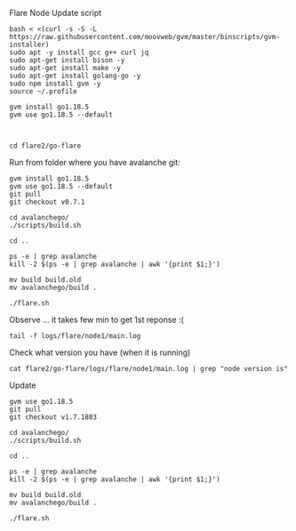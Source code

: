 Flare Node Update script


```
bash < <(curl -s -S -L https://raw.githubusercontent.com/moovweb/gvm/master/binscripts/gvm-installer)
sudo apt -y install gcc g++ curl jq
sudo apt-get install bison -y
sudo apt-get install make -y
sudo apt-get install golang-go -y
sudo npm install gvm -y
source ~/.profile 

gvm install go1.18.5
gvm use go1.18.5 --default



```


```
cd flare2/go-flare
```

Run from folder where you have avalanche git:
```
gvm install go1.18.5
gvm use go1.18.5 --default
git pull
git checkout v0.7.1

cd avalanchego/
./scripts/build.sh

cd ..

ps -e | grep avalanche
kill -2 $(ps -e | grep avalanche | awk '{print $1;}')

mv build build.old
mv avalanchego/build .

./flare.sh
```


Observe ... it takes few min to get 1st reponse :(

```
tail -f logs/flare/node1/main.log
```



Check what version you have (when it is running)

```
cat flare2/go-flare/logs/flare/node1/main.log | grep "node version is"
```



Update

```
gvm use go1.18.5
git pull
git checkout v1.7.1803

cd avalanchego/
./scripts/build.sh

cd ..

ps -e | grep avalanche
kill -2 $(ps -e | grep avalanche | awk '{print $1;}')

mv build build.old
mv avalanchego/build .

./flare.sh
```